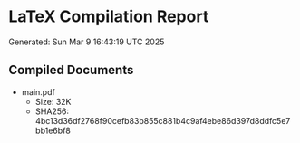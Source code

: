 # LaTeX Compilation Report
Generated: Sun Mar  9 16:43:19 UTC 2025
## Compiled Documents
- main.pdf
  - Size: 32K
  - SHA256: 4bc13d36df2768f90cefb83b855c881b4c9af4ebe86d397d8ddfc5e7bb1e6bf8
